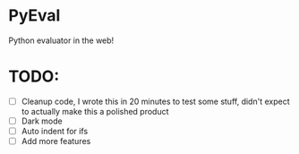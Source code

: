 # PyEval
Python evaluator in the web!

# TODO:
- [ ] Cleanup code, I wrote this in 20 minutes to test some stuff, didn't expect to actually make this a polished product
- [ ] Dark mode
- [ ] Auto indent for ifs
- [ ] Add more features
